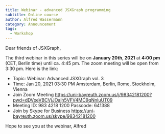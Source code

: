 ```yaml
---
title: Webinar - advanced JSXGraph programming
subtitle: Online course
author: Alfred Wassermann
category: Announcement
tags:
  - Workshop
---
```


Dear friends of JSXGraph,

The third webinar in this series will be on **January 20th, 2021** at **4:00 pm** (CET, Berlin time)
until ca. 4:45 pm. The zoom meeting will be open from 3:30 pm.
Here is the link:

* Topic: Webinar: Advanced JSXGraph vol. 3
* Time: Jan 20, 2021 03:30 PM Amsterdam, Berlin, Rome, Stockholm, Vienna
* Join Zoom Meeting <https://uni-bayreuth.zoom.us/j/98342181200?pwd=dDVxeVBCVjJOajh5VFV4MC9qNnluUT09>
* Meeting ID: 983 4218 1200 Passcode: 641388
* Join by Skype for Business <https://uni-bayreuth.zoom.us/skype/98342181200>

Hope to see you at the webinar,
Alfred



